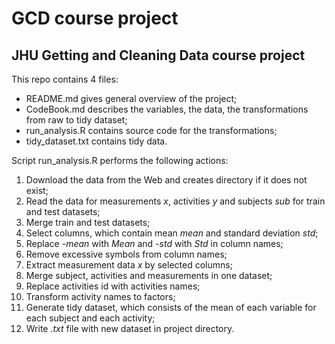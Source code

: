 # GCD course project
## JHU Getting and Cleaning Data course project
 
 This repo contains 4 files:  
 - README.md gives general overview of the project;  
 - CodeBook.md describes the variables, the data, the transformations from raw to tidy dataset;  
 - run_analysis.R contains source code for the transformations;  
 - tidy_dataset.txt contains tidy data.
 
Script run_analysis.R performs the following actions:  
1. Download the data from the Web and creates directory if it does not exist;  
2. Read the data for measurements *x*, activities *y* and subjects *sub* for train and test datasets;  
3. Merge train and test datasets;  
4. Select columns, which contain mean *mean* and standard deviation *std*;  
5. Replace *-mean* with *Mean* and *-std* with *Std* in column names;  
6. Remove excessive symbols from column names;  
7. Extract measurement data *x* by selected columns;  
8. Merge subject, activities and measurements in one dataset;  
9. Replace activities id with activities names;  
10. Transform activity names to factors;  
11. Generate tidy dataset, which consists of the mean of each variable for each subject and each activity;  
12. Write *.txt* file with new dataset in project directory.